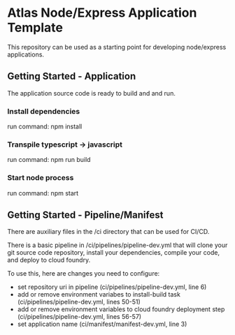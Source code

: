 # Atlas Node/Express Application Template

This repository can be used as a starting point for developing node/express applications.

## Getting Started - Application

The application source code is ready to build and and run.

### Install dependencies

run command: npm install

### Transpile typescript -> javascript

run command: npm run build

### Start node process

run command: npm start

## Getting Started - Pipeline/Manifest

There are auxiliary files in the /ci directory that can be used for CI/CD.

There is a basic pipeline in /ci/pipelines/pipeline-dev.yml that will clone your git source code repository, install your dependencies, compile your code, and deploy to cloud foundry.

To use this, here are changes you need to configure:

- set repository uri in pipeline (ci/pipelines/pipeline-dev.yml, line 6)
- add or remove environment variabes to install-build task (ci/pipelines/pipeline-dev.yml, lines 50-51)
- add or remove environment variables to cloud foundry deployment step (ci/pipelines/pipeline-dev.yml, lines 56-57)
- set application name (ci/manifest/manifest-dev.yml, line 3)
